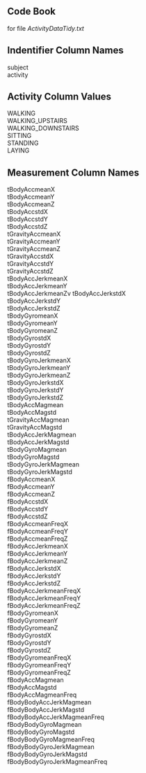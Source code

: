 ## **Code Book**
for file _ActivityDataTidy.txt_

## **Indentifier Column Names**
subject<br/>
activity

## **Activity Column Values**
WALKING<br/>
WALKING_UPSTAIRS<br/>
WALKING_DOWNSTAIRS<br/>
SITTING<br/>
STANDING<br/>
LAYING<br/>

## **Measurement Column Names**
tBodyAccmeanX<br/>
tBodyAccmeanY<br/>
tBodyAccmeanZ<br/>
tBodyAccstdX<br/> 
tBodyAccstdY<br/> 
tBodyAccstdZ<br/> 
tGravityAccmeanX<br/> 
tGravityAccmeanY<br/> 
tGravityAccmeanZ<br/> 
tGravityAccstdX<br/> 
tGravityAccstdY<br/> 
tGravityAccstdZ<br/> 
tBodyAccJerkmeanX<br/> 
tBodyAccJerkmeanY<br/>
tBodyAccJerkmeanZv 
tBodyAccJerkstdX<br/>
tBodyAccJerkstdY <br/>
tBodyAccJerkstdZ<br/> 
tBodyGyromeanX<br/> 
tBodyGyromeanY <br/>
tBodyGyromeanZ<br/> 
tBodyGyrostdX<br/> 
tBodyGyrostdY<br/> 
tBodyGyrostdZ<br/> 
tBodyGyroJerkmeanX <br/>
tBodyGyroJerkmeanY<br/> 
tBodyGyroJerkmeanZ<br/> 
tBodyGyroJerkstdX<br/> 
tBodyGyroJerkstdY<br/> 
tBodyGyroJerkstdZ <br/>
tBodyAccMagmean<br/> 
tBodyAccMagstd <br/>
tGravityAccMagmean <br/>
tGravityAccMagstd <br/>
tBodyAccJerkMagmean <br/>
tBodyAccJerkMagstd <br/>
tBodyGyroMagmean <br/>
tBodyGyroMagstd <br/>
tBodyGyroJerkMagmean <br/>
tBodyGyroJerkMagstd <br/>
fBodyAccmeanX <br/>
fBodyAccmeanY <br/>
fBodyAccmeanZ <br/>
fBodyAccstdX <br/>
fBodyAccstdY <br/>
fBodyAccstdZ <br/>
fBodyAccmeanFreqX <br/>
fBodyAccmeanFreqY <br/>
fBodyAccmeanFreqZ <br/>
fBodyAccJerkmeanX <br/>
fBodyAccJerkmeanY <br/>
fBodyAccJerkmeanZ <br/>
fBodyAccJerkstdX <br/>
fBodyAccJerkstdY <br/>
fBodyAccJerkstdZ <br/>
fBodyAccJerkmeanFreqX <br/>
fBodyAccJerkmeanFreqY <br/>
fBodyAccJerkmeanFreqZ <br/>
fBodyGyromeanX <br/>
fBodyGyromeanY <br/>
fBodyGyromeanZ <br/>
fBodyGyrostdX <br/>
fBodyGyrostdY <br/>
fBodyGyrostdZ <br/>
fBodyGyromeanFreqX <br/>
fBodyGyromeanFreqY <br/>
fBodyGyromeanFreqZ <br/>
fBodyAccMagmean <br/>
fBodyAccMagstd <br/>
fBodyAccMagmeanFreq <br/>
fBodyBodyAccJerkMagmean <br/>
fBodyBodyAccJerkMagstd <br/>
fBodyBodyAccJerkMagmeanFreq <br/>
fBodyBodyGyroMagmean <br/>
fBodyBodyGyroMagstd <br/>
fBodyBodyGyroMagmeanFreq <br/>
fBodyBodyGyroJerkMagmean <br/>
fBodyBodyGyroJerkMagstd <br/>
fBodyBodyGyroJerkMagmeanFreq<br/>
